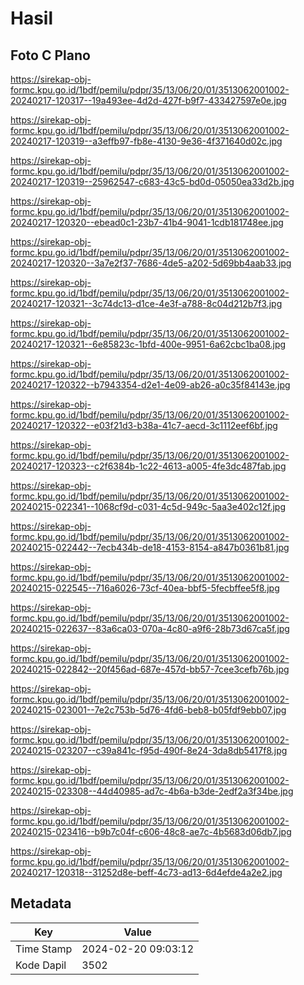 # Hasil

## Foto C Plano

https://sirekap-obj-formc.kpu.go.id/1bdf/pemilu/pdpr/35/13/06/20/01/3513062001002-20240217-120317--19a493ee-4d2d-427f-b9f7-433427597e0e.jpg

https://sirekap-obj-formc.kpu.go.id/1bdf/pemilu/pdpr/35/13/06/20/01/3513062001002-20240217-120319--a3effb97-fb8e-4130-9e36-4f371640d02c.jpg

https://sirekap-obj-formc.kpu.go.id/1bdf/pemilu/pdpr/35/13/06/20/01/3513062001002-20240217-120319--25962547-c683-43c5-bd0d-05050ea33d2b.jpg

https://sirekap-obj-formc.kpu.go.id/1bdf/pemilu/pdpr/35/13/06/20/01/3513062001002-20240217-120320--ebead0c1-23b7-41b4-9041-1cdb181748ee.jpg

https://sirekap-obj-formc.kpu.go.id/1bdf/pemilu/pdpr/35/13/06/20/01/3513062001002-20240217-120320--3a7e2f37-7686-4de5-a202-5d69bb4aab33.jpg

https://sirekap-obj-formc.kpu.go.id/1bdf/pemilu/pdpr/35/13/06/20/01/3513062001002-20240217-120321--3c74dc13-d1ce-4e3f-a788-8c04d212b7f3.jpg

https://sirekap-obj-formc.kpu.go.id/1bdf/pemilu/pdpr/35/13/06/20/01/3513062001002-20240217-120321--6e85823c-1bfd-400e-9951-6a62cbc1ba08.jpg

https://sirekap-obj-formc.kpu.go.id/1bdf/pemilu/pdpr/35/13/06/20/01/3513062001002-20240217-120322--b7943354-d2e1-4e09-ab26-a0c35f84143e.jpg

https://sirekap-obj-formc.kpu.go.id/1bdf/pemilu/pdpr/35/13/06/20/01/3513062001002-20240217-120322--e03f21d3-b38a-41c7-aecd-3c1112eef6bf.jpg

https://sirekap-obj-formc.kpu.go.id/1bdf/pemilu/pdpr/35/13/06/20/01/3513062001002-20240217-120323--c2f6384b-1c22-4613-a005-4fe3dc487fab.jpg

https://sirekap-obj-formc.kpu.go.id/1bdf/pemilu/pdpr/35/13/06/20/01/3513062001002-20240215-022341--1068cf9d-c031-4c5d-949c-5aa3e402c12f.jpg

https://sirekap-obj-formc.kpu.go.id/1bdf/pemilu/pdpr/35/13/06/20/01/3513062001002-20240215-022442--7ecb434b-de18-4153-8154-a847b0361b81.jpg

https://sirekap-obj-formc.kpu.go.id/1bdf/pemilu/pdpr/35/13/06/20/01/3513062001002-20240215-022545--716a6026-73cf-40ea-bbf5-5fecbffee5f8.jpg

https://sirekap-obj-formc.kpu.go.id/1bdf/pemilu/pdpr/35/13/06/20/01/3513062001002-20240215-022637--83a6ca03-070a-4c80-a9f6-28b73d67ca5f.jpg

https://sirekap-obj-formc.kpu.go.id/1bdf/pemilu/pdpr/35/13/06/20/01/3513062001002-20240215-022842--20f456ad-687e-457d-bb57-7cee3cefb76b.jpg

https://sirekap-obj-formc.kpu.go.id/1bdf/pemilu/pdpr/35/13/06/20/01/3513062001002-20240215-023001--7e2c753b-5d76-4fd6-beb8-b05fdf9ebb07.jpg

https://sirekap-obj-formc.kpu.go.id/1bdf/pemilu/pdpr/35/13/06/20/01/3513062001002-20240215-023207--c39a841c-f95d-490f-8e24-3da8db5417f8.jpg

https://sirekap-obj-formc.kpu.go.id/1bdf/pemilu/pdpr/35/13/06/20/01/3513062001002-20240215-023308--44d40985-ad7c-4b6a-b3de-2edf2a3f34be.jpg

https://sirekap-obj-formc.kpu.go.id/1bdf/pemilu/pdpr/35/13/06/20/01/3513062001002-20240215-023416--b9b7c04f-c606-48c8-ae7c-4b5683d06db7.jpg

https://sirekap-obj-formc.kpu.go.id/1bdf/pemilu/pdpr/35/13/06/20/01/3513062001002-20240217-120318--31252d8e-beff-4c73-ad13-6d4efde4a2e2.jpg


## Metadata

| Key        | Value               |
| ---------- | ------------------- |
| Time Stamp | 2024-02-20 09:03:12 |
| Kode Dapil | 3502                |



